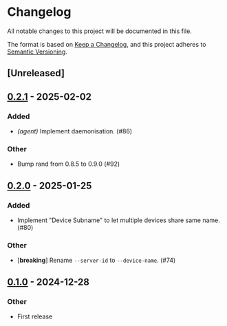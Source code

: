 # Changelog

All notable changes to this project will be documented in this file.

The format is based on [Keep a Changelog](https://keepachangelog.com/en/1.0.0/),
and this project adheres to [Semantic Versioning](https://semver.org/spec/v2.0.0.html).

## [Unreleased]

## [0.2.1](https://github.com/nasa42/webterm/compare/webterm-core-v0.2.0...webterm-core-v0.2.1) - 2025-02-02

### Added

- *(agent)* Implement daemonisation. (#86)

### Other

- Bump rand from 0.8.5 to 0.9.0 (#92)

## [0.2.0](https://github.com/nasa42/webterm/compare/webterm-core-v0.1.0...webterm-core-v0.2.0) - 2025-01-25

### Added

- Implement "Device Subname" to let multiple devices share same name. (#80)

### Other

- [**breaking**] Rename `--server-id` to `--device-name`. (#74)

## [0.1.0](https://github.com/nasa42/webterm/releases/tag/webterm-core-v0.1.0) - 2024-12-28

### Other

- First release
